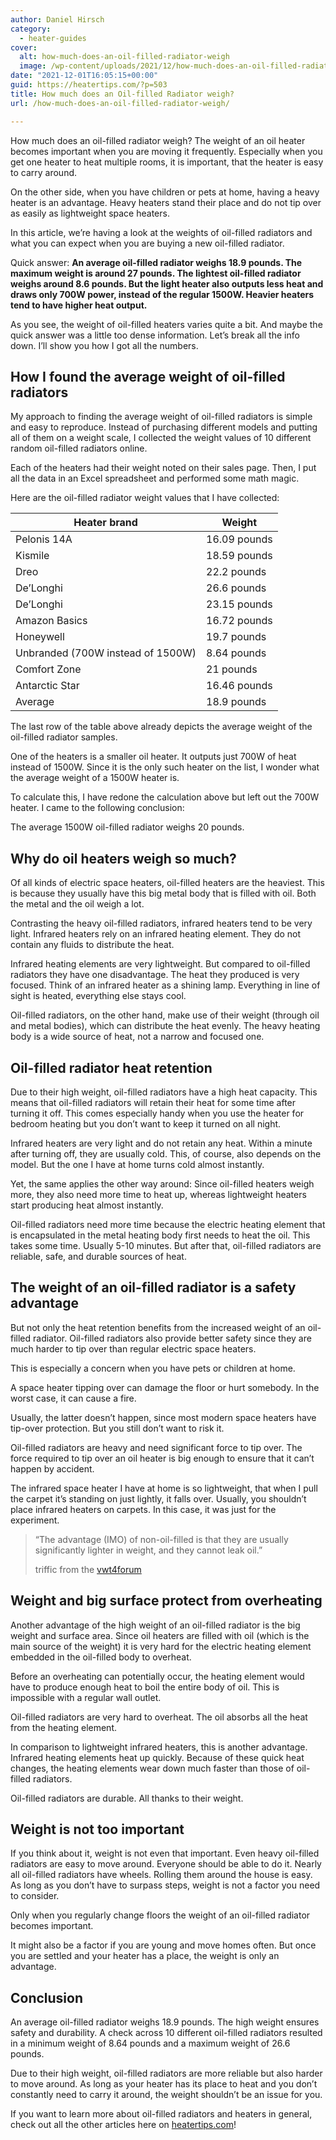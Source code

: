 ```yaml
---
author: Daniel Hirsch
category:
  - heater-guides
cover:
  alt: how-much-does-an-oil-filled-radiator-weigh
  image: /wp-content/uploads/2021/12/how-much-does-an-oil-filled-radiator-weigh.jpg
date: "2021-12-01T16:05:15+00:00"
guid: https://heatertips.com/?p=503
title: How much does an Oil-filled Radiator weigh?
url: /how-much-does-an-oil-filled-radiator-weigh/

---
```

How much does an oil-filled radiator weigh? The weight of an oil heater becomes important when you are moving it frequently. Especially when you get one heater to heat multiple rooms, it is important, that the heater is easy to carry around.

On the other side, when you have children or pets at home, having a heavy heater is an advantage. Heavy heaters stand their place and do not tip over as easily as lightweight space heaters.

In this article, we’re having a look at the weights of oil-filled radiators and what you can expect when you are buying a new oil-filled radiator.

Quick answer: **An average oil-filled radiator weighs 18.9 pounds. The maximum weight is around 27 pounds. The lightest oil-filled radiator weighs around 8.6 pounds. But the light heater also outputs less heat and draws only 700W power, instead of the regular 1500W. Heavier heaters tend to have higher heat output.**

As you see, the weight of oil-filled heaters varies quite a bit. And maybe the quick answer was a little too dense information. Let’s break all the info down. I’ll show you how I got all the numbers.

## How I found the average weight of oil-filled radiators

My approach to finding the average weight of oil-filled radiators is simple and easy to reproduce. Instead of purchasing different models and putting all of them on a weight scale, I collected the weight values of 10 different random oil-filled radiators online.

Each of the heaters had their weight noted on their sales page. Then, I put all the data in an Excel spreadsheet and performed some math magic.

Here are the oil-filled radiator weight values that I have collected:

Heater brand | Weight
-------------|---------
Pelonis 14A | 16.09 pounds
Kismile | 18.59 pounds
Dreo | 22.2 pounds
De’Longhi | 26.6 pounds
De’Longhi | 23.15 pounds
Amazon Basics | 16.72 pounds
Honeywell | 19.7 pounds
Unbranded (700W instead of 1500W) | 8.64 pounds
Comfort Zone | 21 pounds
Antarctic Star | 16.46 pounds
Average | 18.9 pounds

The last row of the table above already depicts the average weight of the oil-filled radiator samples.

One of the heaters is a smaller oil heater. It outputs just 700W of heat instead of 1500W. Since it is the only such heater on the list, I wonder what the average weight of a 1500W heater is.

To calculate this, I have redone the calculation above but left out the 700W heater. I came to the following conclusion:

The average 1500W oil-filled radiator weighs 20 pounds.

## Why do oil heaters weigh so much?

Of all kinds of electric space heaters, oil-filled heaters are the heaviest. This is because they usually have this big metal body that is filled with oil. Both the metal and the oil weigh a lot.

Contrasting the heavy oil-filled radiators, infrared heaters tend to be very light. Infrared heaters rely on an infrared heating element. They do not contain any fluids to distribute the heat.

Infrared heating elements are very lightweight. But compared to oil-filled radiators they have one disadvantage. The heat they produced is very focused. Think of an infrared heater as a shining lamp. Everything in line of sight is heated, everything else stays cool.

Oil-filled radiators, on the other hand, make use of their weight (through oil and metal bodies), which can distribute the heat evenly. The heavy heating body is a wide source of heat, not a narrow and focused one.

## Oil-filled radiator heat retention

Due to their high weight, oil-filled radiators have a high heat capacity. This means that oil-filled radiators will retain their heat for some time after turning it off. This comes especially handy when you use the heater for bedroom heating but you don’t want to keep it turned on all night.

Infrared heaters are very light and do not retain any heat. Within a minute after turning off, they are usually cold. This, of course, also depends on the model. But the one I have at home turns cold almost instantly.

Yet, the same applies the other way around: Since oil-filled heaters weigh more, they also need more time to heat up, whereas lightweight heaters start producing heat almost instantly.

Oil-filled radiators need more time because the electric heating element that is encapsulated in the metal heating body first needs to heat the oil. This takes some time. Usually 5-10 minutes. But after that, oil-filled radiators are reliable, safe, and durable sources of heat.

## The weight of an oil-filled radiator is a safety advantage

But not only the heat retention benefits from the increased weight of an oil-filled radiator. Oil-filled radiators also provide better safety since they are much harder to tip over than regular electric space heaters.

This is especially a concern when you have pets or children at home.

A space heater tipping over can damage the floor or hurt somebody. In the worst case, it can cause a fire.

Usually, the latter doesn’t happen, since most modern space heaters have tip-over protection. But you still don’t want to risk it.

Oil-filled radiators are heavy and need significant force to tip over. The force required to tip over an oil heater is big enough to ensure that it can’t happen by accident.

The infrared space heater I have at home is so lightweight, that when I pull the carpet it’s standing on just lightly, it falls over. Usually, you shouldn’t place infrared heaters on carpets. In this case, it was just for the experiment.

> “The advantage (IMO) of non-oil-filled is that they are usually significantly lighter in weight, and they cannot leak oil.”
>
> triffic from the [vwt4forum](https://www.vwt4forum.co.uk/threads/oil-free-vs-oil-filled-radiator.1705295/#post-6423673)

## Weight and big surface protect from overheating

Another advantage of the high weight of an oil-filled radiator is the big weight and surface area. Since oil heaters are filled with oil (which is the main source of the weight) it is very hard for the electric heating element embedded in the oil-filled body to overheat.

Before an overheating can potentially occur, the heating element would have to produce enough heat to boil the entire body of oil. This is impossible with a regular wall outlet.

Oil-filled radiators are very hard to overheat. The oil absorbs all the heat from the heating element.

In comparison to lightweight infrared heaters, this is another advantage. Infrared heating elements heat up quickly. Because of these quick heat changes, the heating elements wear down much faster than those of oil-filled radiators.

Oil-filled radiators are durable. All thanks to their weight.

## Weight is not too important

If you think about it, weight is not even that important. Even heavy oil-filled radiators are easy to move around. Everyone should be able to do it. Nearly all oil-filled radiators have wheels. Rolling them around the house is easy. As long as you don’t have to surpass steps, weight is not a factor you need to consider.

Only when you regularly change floors the weight of an oil-filled radiator becomes important.

It might also be a factor if you are young and move homes often. But once you are settled and your heater has a place, the weight is only an advantage.

## Conclusion

An average oil-filled radiator weighs 18.9 pounds. The high weight ensures safety and durability. A check across 10 different oil-filled radiators resulted in a minimum weight of 8.64 pounds and a maximum weight of 26.6 pounds.

Due to their high weight, oil-filled radiators are more reliable but also harder to move around. As long as your heater has its place to heat and you don’t constantly need to carry it around, the weight shouldn’t be an issue for you.

If you want to learn more about oil-filled radiators and heaters in general, check out all the other articles here on [heatertips.com](https://heatertips.com)!
